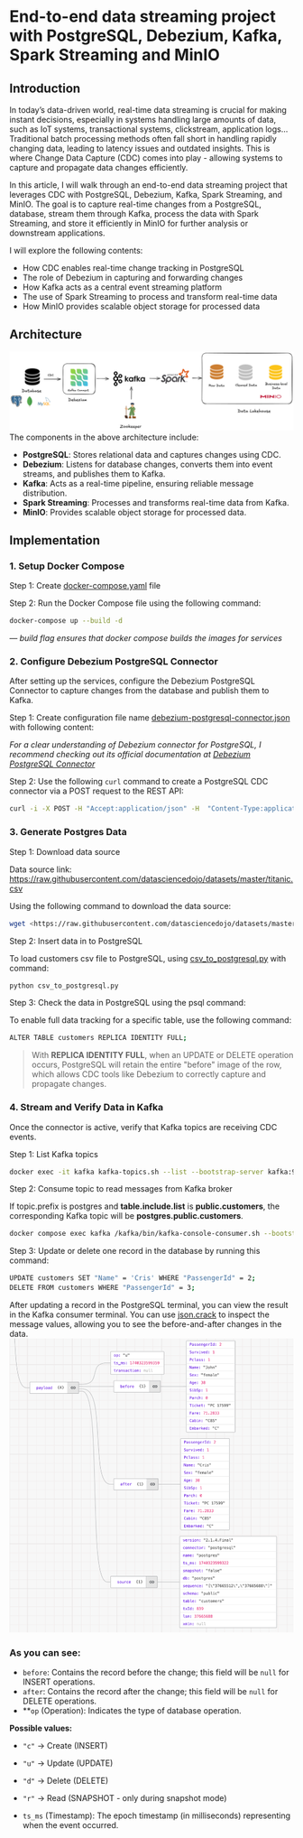 # End-to-end data streaming project with PostgreSQL, Debezium, Kafka, Spark Streaming and MinIO
## Introduction
In today’s data-driven world, real-time data streaming is crucial for making instant decisions, especially in systems handling large amounts of data, such as IoT systems, transactional systems, clickstream, application logs... Traditional batch processing methods often fall short in handling rapidly changing data, leading to latency issues and outdated insights. This is where Change Data Capture (CDC) comes into play - allowing systems to capture and propagate data changes efficiently.

In this article, I will walk through an end-to-end data streaming project that leverages CDC with PostgreSQL, Debezium, Kafka, Spark Streaming, and MinIO. The goal is to capture real-time changes from a PostgreSQL, database, stream them through Kafka, process the data with Spark Streaming, and store it efficiently in MinIO for further analysis or downstream applications.

I will explore the following contents:

- How CDC enables real-time change tracking in PostgreSQL
- The role of Debezium in capturing and forwarding changes
- How Kafka acts as a central event streaming platform
- The use of Spark Streaming to process and transform real-time data
- How MinIO provides scalable object storage for processed data
## Architecture
![alt text](img/architecture.png)
The components in the above architecture include:
- **PostgreSQL**: Stores relational data and captures changes using CDC.
- **Debezium**: Listens for database changes, converts them into event streams, and publishes them to Kafka.
- **Kafka**: Acts as a real-time pipeline, ensuring reliable message distribution.
- **Spark Streaming**: Processes and transforms real-time data from Kafka.
- **MinIO**: Provides scalable object storage for processed data.
## Implementation
### 1. Setup Docker Compose
Step 1: Create [docker-compose.yaml](./docker-compose.yaml) file

Step 2: Run the Docker Compose file using the following command:

```sh
docker-compose up --build -d
```
*— build flag ensures that docker compose builds the images for services*
### 2. Configure Debezium PostgreSQL Connector
After setting up the services, configure the Debezium PostgreSQL Connector to capture changes from the database and publish them to Kafka.

Step 1: Create configuration file name [debezium-postgresql-connector.json](./debezium-postgres-connector.json) with following content:

*For a clear understanding of Debezium connector for PostgreSQL, I recommend checking out its official documentation at [Debezium PostgreSQL Connector](https://debezium.io/documentation/reference/stable/connectors/postgresql.html)*

Step 2: Use the following `curl` command to create a PostgreSQL CDC connector via a POST request to the REST API:
```sh
curl -i -X POST -H "Accept:application/json" -H  "Content-Type:application/json" <http://localhost:8083/connectors/> -d @debezium-postgres-connector.json
```
### 3. Generate Postgres Data
Step 1: Download data source

Data source link: https://raw.githubusercontent.com/datasciencedojo/datasets/master/titanic.csv

Using the following command to download the data source:
```sh
wget <https://raw.githubusercontent.com/datasciencedojo/datasets/master/titanic.csv> -O customers.csv
```
Step 2: Insert data in to PostgreSQL

To load customers csv file to PostgreSQL, using [csv_to_postgresql.py](./csv_to_postgresql.py) with command:
```sh
python csv_to_postgresql.py
```
Step 3: Check the data in PostgreSQL using the psql command:

To enable full data tracking for a specific table, use the following command:
```sh
ALTER TABLE customers REPLICA IDENTITY FULL;
```
> With **REPLICA IDENTITY FULL**, when an UPDATE or DELETE operation occurs, PostgreSQL will retain the entire "before" image of the row, which allows CDC tools like Debezium to correctly capture and propagate changes.
### 4. Stream and Verify Data in Kafka
Once the connector is active, verify that Kafka topics are receiving CDC events.

Step 1: List Kafka topics
```sh
docker exec -it kafka kafka-topics.sh --list --bootstrap-server kafka:9092
```
Step 2: Consume topic to read messages from Kafka broker

If topic.prefix is postgres and **table.include.list** is **public.customers**, the corresponding Kafka topic will be **postgres.public.customers**.
```sh
docker compose exec kafka /kafka/bin/kafka-console-consumer.sh --bootstrap-server kafka:9092 --from-beginning --property print.key=true --topic postgres.public.customers
```
Step 3: Update or delete one record in the database by running this command:
```sh
UPDATE customers SET "Name" = 'Cris' WHERE "PassengerId" = 2;
DELETE FROM customers WHERE "PassengerId" = 3;
```
After updating a record in the PostgreSQL terminal, you can view the result in the Kafka consumer terminal.
You can use [json.crack](https://jsoncrack.com/editor) to inspect the message values, allowing you to see the before-and-after changes in the data.
![alt text](img/json_crack.png)
### As you can see:

- `before`: Contains the record before the change; this field will be `null` for INSERT operations.
- `after`: Contains the record after the change; this field will be `null` for DELETE operations.
- **`op` (Operation): Indicates the type of database operation.

**Possible values:**
- `"c"` → Create (INSERT)
- `"u"` → Update (UPDATE)
- `"d"` → Delete (DELETE)
- `"r"` → Read (SNAPSHOT - only during snapshot mode)

- `ts_ms` (Timestamp): The epoch timestamp (in milliseconds) representing when the event occurred.
